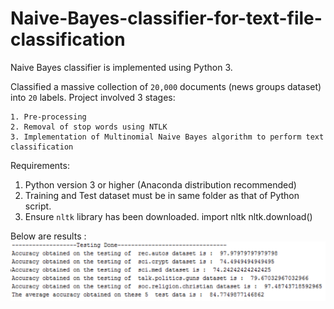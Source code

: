# Naive-Bayes-classifier-for-text-file-classification
Naive Bayes classifier is implemented using Python 3.

Classified a massive collection of `20,000` documents (news groups dataset) into `20` labels.
Project involved 3 stages: 
```
1. Pre-processing
2. Removal of stop words using NTLK 
3. Implementation of Multinomial Naive Bayes algorithm to perform text classification
```

Requirements:
1.	Python version 3 or higher (Anaconda distribution recommended)
2.	Training and Test dataset must be in same folder as that of Python script.
3. 	Ensure `nltk` library has been downloaded. 
import nltk
nltk.download()

Below are results :
![Result](https://github.com/nand6m/Naive-Bayes-classifier-for-text-file-classification/blob/master/Result%20screenshot.PNG)
